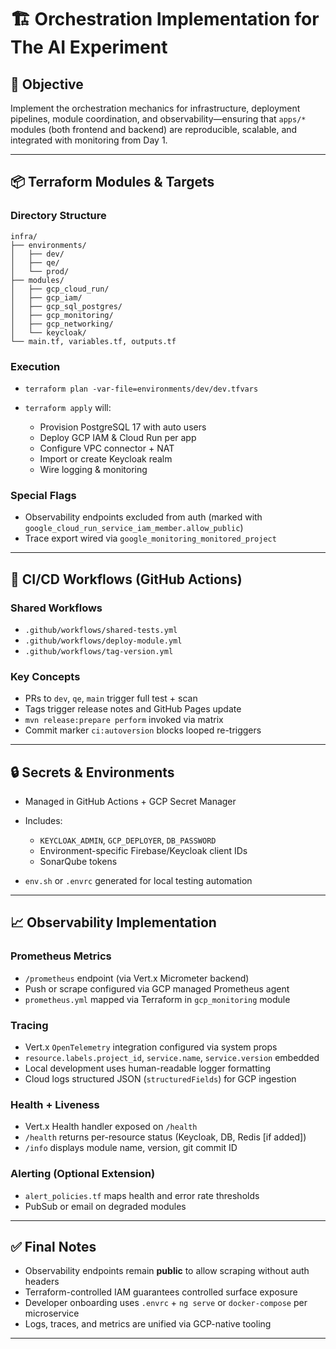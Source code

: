 # 🏗️ Orchestration Implementation for The AI Experiment

## 🎯 Objective

Implement the orchestration mechanics for infrastructure, deployment pipelines, module coordination, and observability—ensuring that `apps/*` modules (both frontend and backend) are reproducible, scalable, and integrated with monitoring from Day 1.

---

## 📦 Terraform Modules & Targets

### Directory Structure

```
infra/
├── environments/
│   ├── dev/
│   ├── qe/
│   └── prod/
├── modules/
│   ├── gcp_cloud_run/
│   ├── gcp_iam/
│   ├── gcp_sql_postgres/
│   ├── gcp_monitoring/
│   ├── gcp_networking/
│   └── keycloak/
└── main.tf, variables.tf, outputs.tf
```

### Execution

* `terraform plan -var-file=environments/dev/dev.tfvars`
* `terraform apply` will:

  * Provision PostgreSQL 17 with auto users
  * Deploy GCP IAM & Cloud Run per app
  * Configure VPC connector + NAT
  * Import or create Keycloak realm
  * Wire logging & monitoring

### Special Flags

* Observability endpoints excluded from auth (marked with `google_cloud_run_service_iam_member.allow_public`)
* Trace export wired via `google_monitoring_monitored_project`

---

## 🔁 CI/CD Workflows (GitHub Actions)

### Shared Workflows

* `.github/workflows/shared-tests.yml`
* `.github/workflows/deploy-module.yml`
* `.github/workflows/tag-version.yml`

### Key Concepts

* PRs to `dev`, `qe`, `main` trigger full test + scan
* Tags trigger release notes and GitHub Pages update
* `mvn release:prepare perform` invoked via matrix
* Commit marker `ci:autoversion` blocks looped re-triggers

---

## 🔒 Secrets & Environments

* Managed in GitHub Actions + GCP Secret Manager
* Includes:

  * `KEYCLOAK_ADMIN`, `GCP_DEPLOYER`, `DB_PASSWORD`
  * Environment-specific Firebase/Keycloak client IDs
  * SonarQube tokens
* `env.sh` or `.envrc` generated for local testing automation

---

## 📈 Observability Implementation

### Prometheus Metrics

* `/prometheus` endpoint (via Vert.x Micrometer backend)
* Push or scrape configured via GCP managed Prometheus agent
* `prometheus.yml` mapped via Terraform in `gcp_monitoring` module

### Tracing

* Vert.x `OpenTelemetry` integration configured via system props
* `resource.labels.project_id`, `service.name`, `service.version` embedded
* Local development uses human-readable logger formatting
* Cloud logs structured JSON (`structuredFields`) for GCP ingestion

### Health + Liveness

* Vert.x Health handler exposed on `/health`
* `/health` returns per-resource status (Keycloak, DB, Redis \[if added])
* `/info` displays module name, version, git commit ID

### Alerting (Optional Extension)

* `alert_policies.tf` maps health and error rate thresholds
* PubSub or email on degraded modules

---

## ✅ Final Notes

* Observability endpoints remain **public** to allow scraping without auth headers
* Terraform-controlled IAM guarantees controlled surface exposure
* Developer onboarding uses `.envrc` + `ng serve` or `docker-compose` per microservice
* Logs, traces, and metrics are unified via GCP-native tooling

---
